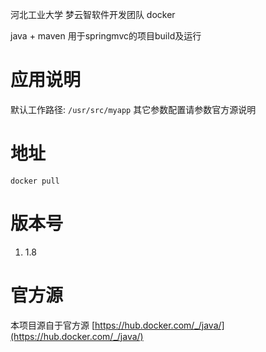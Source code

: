 河北工业大学 梦云智软件开发团队 docker

java + maven
用于springmvc的项目build及运行

# 应用说明

默认工作路径:
`/usr/src/myapp`
其它参数配置请参数官方源说明

# 地址

`docker pull `

# 版本号

1. 1.8 

# 官方源

本项目源自于官方源
[https://hub.docker.com/_/java/](https://hub.docker.com/_/java/)

